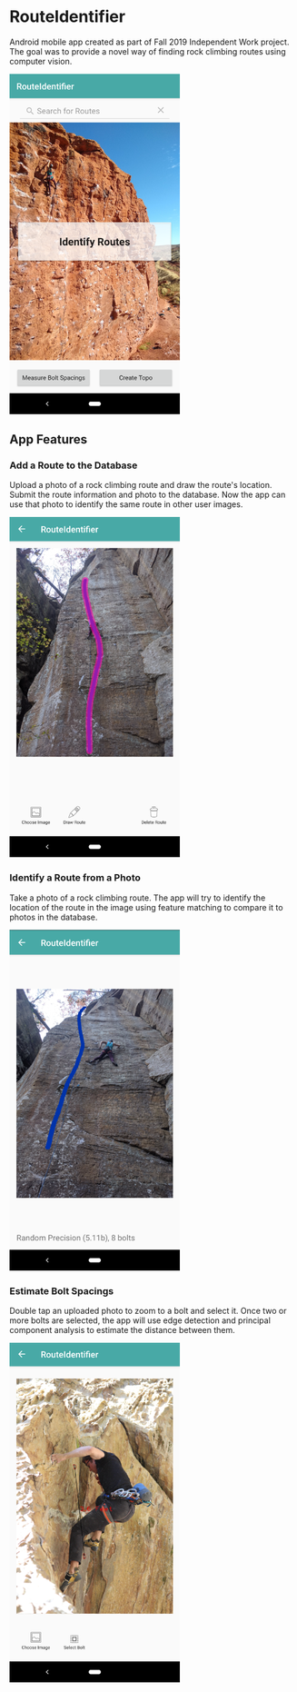 # RouteIdentifier

Android mobile app created as part of Fall 2019 Independent Work project. The goal was to provide a novel way of finding rock climbing routes using computer vision.

<img src="images/StartActivity.png" width="300">

## App Features

### Add a Route to the Database
Upload a photo of a rock climbing route and draw the route's location. Submit the route information and photo to the database. Now the app can use that photo to identify the same route in other user images.

<img src="images/DrawRouteActivity.png" width="300">

### Identify a Route from a Photo
Take a photo of a rock climbing route. The app will try to identify the location of the route in the image using feature matching to compare it to photos in the database.

<img src="images/IdentifyRouteActivity.png" width="300">
 
 ### Estimate Bolt Spacings
Double tap an uploaded photo to zoom to a bolt and select it. Once two or more bolts are selected, the app will use edge detection and principal component analysis to estimate the distance between them.

<img src="images/BoltMeasuringActivity.png" width="300">
